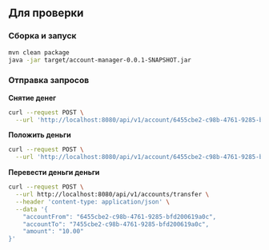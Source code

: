 ## Для проверки

### Сборка и запуск 
```bash
mvn clean package
java -jar target/account-manager-0.0.1-SNAPSHOT.jar
```

### Отправка запросов

**Снятие денег**

```bash
curl --request POST \
  --url 'http://localhost:8080/api/v1/account/6455cbe2-c98b-4761-9285-bfd200619a0c/withdraw?amount=10.00'
```

**Положить деньги**

```bash
curl --request POST \
  --url 'http://localhost:8080/api/v1/account/6455cbe2-c98b-4761-9285-bfd200619a0c/deposit?amount=10.00'
```

**Перевести деньги деньги**

```bash
curl --request POST \
  --url http://localhost:8080/api/v1/accounts/transfer \
  --header 'content-type: application/json' \
  --data '{
	"accountFrom": "6455cbe2-c98b-4761-9285-bfd200619a0c",
	"accountTo": "7455cbe2-c98b-4761-9285-bfd200619a0c",
	"amount": "10.00"
}'
```